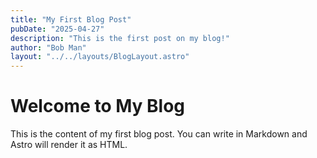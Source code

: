 ```yaml
---
title: "My First Blog Post"
pubDate: "2025-04-27"
description: "This is the first post on my blog!"
author: "Bob Man"
layout: "../../layouts/BlogLayout.astro"
---
```


# Welcome to My Blog

This is the content of my first blog post. You can write in Markdown and Astro will render it as HTML.
